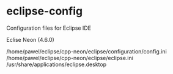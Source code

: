 # eclipse-config
Configuration files for Eclipse IDE

Eclise Neon (4.6.0)

/home/pawel/eclipse/cpp-neon/eclipse/configuration/config.ini
/home/pawel/eclipse/cpp-neon/eclipse/eclipse.ini
/usr/share/applications/eclipse.desktop
